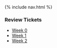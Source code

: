 {% include nav.html %}


### Review Tickets
- [Week 0](https://github.com/IanHua14/tri3/issues/1)
- [Week 1](https://github.com/IanHua14/tri3/issues/2)
- [Week 2](https://github.com/IanHua14/tri3/issues/3)
